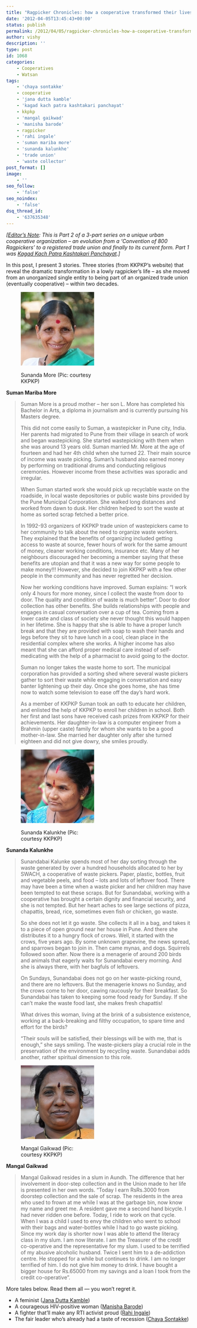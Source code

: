 ```yaml
---
title: "Ragpicker Chronicles: how a cooperative transformed their lives"
date: '2012-04-05T13:45:43+00:00'
status: publish
permalink: /2012/04/05/ragpicker-chronicles-how-a-cooperative-transformed-their-lives
author: vishy
description: ''
type: post
id: 1068
categories:
    - Cooperatives
    - Watsan
tags:
    - 'chaya sontakke'
    - cooperative
    - 'jana dutta kamble'
    - 'kagad kach patra kashtakari panchayat'
    - kkpkp
    - 'mangal gaikwad'
    - 'manisha barode'
    - ragpicker
    - 'rahi ingale'
    - 'suman mariba more'
    - 'sunanda kalunkhe'
    - 'trade union'
    - 'waste collector'
post_format: []
image:
    - ''
seo_follow:
    - 'false'
seo_noindex:
    - 'false'
dsq_thread_id:
    - '637635348'
---
```

 *\[<span style="text-decoration: underline;">Editor’s Note</span>: This is Part 2 of a 3-part series on a unique urban cooperative organization – an evolution from a ‘Convention of 800 Ragpickers’ to a registered trade union and finally to its current form. Part 1 was [Kagad Kach Patra Kashtakari Panchayat](http://www.techsangam.com/2012/04/05/kagad-kach-patra-kashtakari-panchayat-kkpkp/).\]*

In this post, I present 3 stories. Three stories (from KKPKP’s website) that reveal the dramatic transformation in a lowly ragpicker’s life – as she moved from an unorganized single entity to being part of an organized trade union (eventually cooperative) – within two decades.

<figure aria-describedby="caption-attachment-1070" class="wp-caption alignleft" id="attachment_1070" style="width: 200px">

[![](../../../../uploads/2012/04/kkpkp_suman_mariba_more.jpeg "kkpkp_suman_mariba_more")](../../../../uploads/2012/04/kkpkp_suman_mariba_more.jpeg)<figcaption class="wp-caption-text" id="caption-attachment-1070">Sunanda More (Pic: courtesy KKPKP)</figcaption></figure>

**Suman Mariba More**

> Suman More is a proud mother – her son L. More has completed his Bachelor in Arts, a diploma in journalism and is currently pursuing his Masters degree.
> 
> This did not come easily to Suman, a wastepicker in Pune city, India. Her parents had migrated to Pune from their village in search of work and began wastepicking. She started wastepicking with them when she was around 13 years old. Suman married Mr. More at the age of fourteen and had her 4th child when she turned 22. Their main source of income was waste picking. Suman’s husband also earned money by performing on traditional drums and conducting religious ceremonies. However income from these activities was sporadic and irregular.
> 
> When Suman started work she would pick up recyclable waste on the roadside, in local waste depositories or public waste bins provided by the Pune Municipal Corporation. She walked long distances and worked from dawn to dusk. Her children helped to sort the waste at home as sorted scrap fetched a better price.
> 
> In 1992-93 organizers of KKPKP trade union of wastepickers came to her community to talk about the need to organize waste workers. They explained that the benefits of organizing included getting access to waste at source, fewer hours of work for the same amount of money, cleaner working conditions, insurance etc. Many of her neighbours discouraged her becoming a member saying that these benefits are utopian and that it was a new way for some people to make money!!! However, she decided to join KKPKP with a few other people in the community and has never regretted her decision.
> 
> Now her working conditions have improved. Suman explains: “I work only 4 hours for more money, since I collect the waste from door to door. The quality and condition of waste is much better”. Door to door collection has other benefits. She builds relationships with people and engages in casual conversation over a cup of tea. Coming from a lower caste and class of society she never thought this would happen in her lifetime. She is happy that she is able to have a proper lunch break and that they are provided with soap to wash their hands and legs before they sit to have lunch in a cool, clean place in the residential complex where she works. A higher income has also meant that she can afford proper medical care instead of self-medicating with the help of a pharmacist to avoid going to the doctor.
> 
> Suman no longer takes the waste home to sort. The municipal corporation has provided a sorting shed where several waste pickers gather to sort their waste while engaging in conversation and easy banter lightening up their day. Once she goes home, she has time now to watch some television to ease off the day’s hard work.
> 
> As a member of KKPKP Suman took an oath to educate her children, and enlisted the help of KKPKP to enroll her children in school. Both her first and last sons have received cash prizes from KKPKP for their achievements. Her daughter-in-law is a computer engineer from a Brahmin (upper caste) family for whom she wants to be a good mother-in-law. She married her daughter only after she turned eighteen and did not give dowry, she smiles proudly.

<figure aria-describedby="caption-attachment-1071" class="wp-caption alignright" id="attachment_1071" style="width: 200px">

[![](../../../../uploads/2012/04/kkpkp_sunanda_kalunkhe.jpeg "kkpkp_sunanda_kalunkhe")](../../../../uploads/2012/04/kkpkp_sunanda_kalunkhe.jpeg)<figcaption class="wp-caption-text" id="caption-attachment-1071">Sunanda Kalunkhe (Pic: courtesy KKPKP)</figcaption></figure>

**Sunanda Kalunkhe**

> Sunandabai Kalunke spends most of her day sorting through the waste generated by over a hundred households allocated to her by SWACH, a cooperative of waste pickers. Paper, plastic, bottles, fruit and vegetable peels, and food – lots and lots of leftover food. There may have been a time when a waste picker and her children may have been tempted to eat these scraps. But for Sunandabai, working with a cooperative has brought a certain dignity and financial security, and she is not tempted. But her heart aches to see large sections of pizza, chapattis, bread, rice, sometimes even fish or chicken, go waste.
> 
> So she does not let it go waste. She collects it all in a bag, and takes it to a piece of open ground near her house in Pune. And there she distributes it to a hungry flock of crows. Well, it started with the crows, five years ago. By some unknown grapevine, the news spread, and sparrows began to join in. Then came mynas, and dogs. Squirrels followed soon after. Now there is a menagerie of around 200 birds and animals that eagerly waits for Sunandabai every morning. And she is always there, with her bagfuls of leftovers.
> 
> On Sundays, Sunandabai does not go on her waste-picking round, and there are no leftovers. But the menagerie knows no Sunday, and the crows come to her door, cawing raucously for their breakfast. So Sunandabai has taken to keeping some food ready for Sunday. If she can’t make the waste food last, she makes fresh chapattis!
> 
> What drives this woman, living at the brink of a subsistence existence, working at a back-breaking and filthy occupation, to spare time and effort for the birds?
> 
> “Their souls will be satisfied, their blessings will be with me, that is enough,” she says smiling. The waste-pickers play a crucial role in the preservation of the environment by recycling waste. Sunandabai adds another, rather spiritual dimension to this role.

<figure aria-describedby="caption-attachment-1072" class="wp-caption alignleft" id="attachment_1072" style="width: 200px">

[![](../../../../uploads/2012/04/kkpkp_mangal_gaikwad.jpeg "kkpkp_mangal_gaikwad")](../../../../uploads/2012/04/kkpkp_mangal_gaikwad.jpeg)<figcaption class="wp-caption-text" id="caption-attachment-1072">Mangal Gaikwad (Pic: courtesy KKPKP)</figcaption></figure>

**Mangal Gaikwad**

> Mangal Gaikwad resides in a slum in Aundh. The difference that her involvement in door-step collection and in the Union made to her life is presented in her own words. “Today I earn RsRs.3000 from doorstep collection and the sale of scrap. The residents in the area who used to frown at me while I was at the garbage bin, now know my name and greet me. A resident gave me a second hand bicycle. I had never ridden one before. Today, I ride to work on that cycle. When I was a child I used to envy the children who went to school with their bags and water-bottles while I had to go waste picking. Since my work day is shorter now I was able to attend the literacy class in my slum. I am now literate. I am the Treasurer of the credit co-operative and the representative for my slum. I used to be terrified of my abusive alcoholic husband. Twice I sent him to a de-addiction centre. He stopped for a while but continues to drink. I am no longer terrified of him. I do not give him money to drink. I have bought a bigger house for Rs.65000 from my savings and a loan I took from the credit co-operative”.

More tales below. Read them all — you won’t regret it.

- A feminist ([Jana Dutta Kamble](http://www.wastepickerscollective.org/index.php?mod=item_info&com=gallery&cID=&ivID=20))
- A courageous HIV-positive woman ([Manisha Barode](http://www.wastepickerscollective.org/index.php?mod=item_info&com=gallery&cID=&ivID=23))
- A fighter that’ll make any RTI activist proud ([Rahi Ingale](http://www.wastepickerscollective.org/index.php?mod=item_info&com=gallery&cID=&ivID=21))
- The fair leader who’s already had a taste of recession ([Chaya Sontakke](http://www.wastepickerscollective.org/index.php?mod=item_info&com=gallery&cID=&ivID=24))